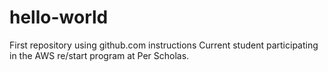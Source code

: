 # hello-world
First repository using github.com instructions
Current student participating in the AWS re/start program at Per Scholas. 

